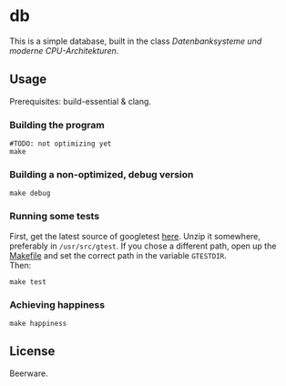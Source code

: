 # db

This is a simple database, built in the class _Datenbanksysteme und moderne CPU-Architekturen_.

## Usage

Prerequisites: build-essential & clang.

### Building the program

    #TODO: not optimizing yet
    make

### Building a non-optimized, debug version

    make debug

### Running some tests

First, get the latest source of googletest [here][gtest]. Unzip it somewhere, preferably in `/usr/src/gtest`. If you chose a different path, open up the [Makefile][makefile] and set the correct path in the variable `GTESTDIR`.  
Then:

    make test

[gtest]: https://code.google.com/p/googletest/downloads/list
[makefile]: https://bitbucket.org/cfstras/db/src/master/Makefile

### Achieving happiness

    make happiness

## License

Beerware.
